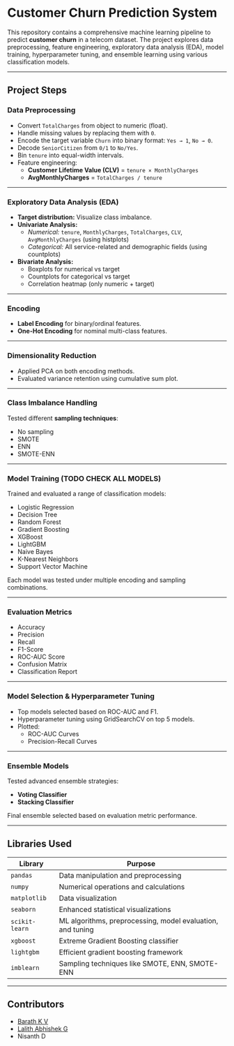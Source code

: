 # Customer Churn Prediction System

This repository contains a comprehensive machine learning pipeline to predict **customer churn** in a telecom dataset. The project explores data preprocessing, feature engineering, exploratory data analysis (EDA), model training, hyperparameter tuning, and ensemble learning using various classification models.

---

## Project Steps

### Data Preprocessing

- Convert `TotalCharges` from object to numeric (float).
- Handle missing values by replacing them with `0`.
- Encode the target variable `Churn` into binary format: `Yes → 1`, `No → 0`.
- Decode `SeniorCitizen` from `0/1` to `No/Yes`.
- Bin `tenure` into equal-width intervals.
- Feature engineering:
  - **Customer Lifetime Value (CLV)** = `tenure × MonthlyCharges`
  - **AvgMonthlyCharges** = `TotalCharges / tenure`

---

### Exploratory Data Analysis (EDA)

- **Target distribution:** Visualize class imbalance.
- **Univariate Analysis:**
  - *Numerical:* `tenure`, `MonthlyCharges`, `TotalCharges`, `CLV`, `AvgMonthlyCharges` (using histplots)
  - *Categorical:* All service-related and demographic fields (using countplots)
- **Bivariate Analysis:**
  - Boxplots for numerical vs target
  - Countplots for categorical vs target
  - Correlation heatmap (only numeric + target)

---

### Encoding

- **Label Encoding** for binary/ordinal features.
- **One-Hot Encoding** for nominal multi-class features.

---

### Dimensionality Reduction

- Applied PCA on both encoding methods.
- Evaluated variance retention using cumulative sum plot.

---

### Class Imbalance Handling

Tested different **sampling techniques**:
- No sampling
- SMOTE
- ENN
- SMOTE-ENN

---

### Model Training (TODO CHECK ALL MODELS)

Trained and evaluated a range of classification models:
- Logistic Regression
- Decision Tree
- Random Forest
- Gradient Boosting
- XGBoost
- LightGBM
- Naive Bayes
- K-Nearest Neighbors
- Support Vector Machine

Each model was tested under multiple encoding and sampling combinations.

---

### Evaluation Metrics

- Accuracy
- Precision
- Recall
- F1-Score
- ROC-AUC Score
- Confusion Matrix
- Classification Report

---

### Model Selection & Hyperparameter Tuning

- Top models selected based on ROC-AUC and F1.
- Hyperparameter tuning using GridSearchCV on top 5 models.
- Plotted:
  - ROC-AUC Curves
  - Precision-Recall Curves

---

### Ensemble Models

Tested advanced ensemble strategies:
- **Voting Classifier**
- **Stacking Classifier**

Final ensemble selected based on evaluation metric performance.

---

## Libraries Used

| Library       | Purpose                                                      |
|---------------|--------------------------------------------------------------|
| `pandas`      | Data manipulation and preprocessing                          |
| `numpy`       | Numerical operations and calculations                        |
| `matplotlib`  | Data visualization                                            |
| `seaborn`     | Enhanced statistical visualizations                          |
| `scikit-learn`| ML algorithms, preprocessing, model evaluation, and tuning   |
| `xgboost`     | Extreme Gradient Boosting classifier                         |
| `lightgbm`    | Efficient gradient boosting framework                        |
| `imblearn`    | Sampling techniques like SMOTE, ENN, SMOTE-ENN               |

---

## Contributors

- [Barath K V](https://github.com/BarathKV)
- [Lalith Abhishek G](https://github.com/LalithAbhishekG)
- Nisanth D
